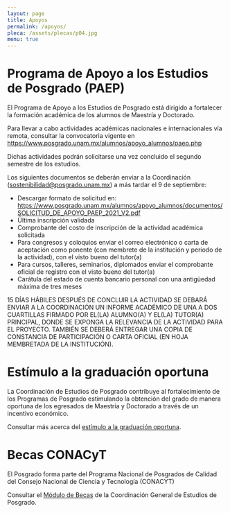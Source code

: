 ```yaml
---
layout: page
title: Apoyos
permalink: /apoyos/
pleca: /assets/plecas/p04.jpg
menu: true
---
```


# Programa de Apoyo a los Estudios de Posgrado (PAEP)

El Programa de Apoyo a los Estudios de Posgrado está dirigido a fortalecer la formación académica de los alumnos de Maestría y Doctorado. 

Para llevar a cabo actividades académicas nacionales e internacionales vía remota, consultar la convocatoria vigente en <https://www.posgrado.unam.mx/alumnos/apoyo_alumnos/paep.php> 

Dichas actividades podrán solicitarse una vez concluido el segundo semestre de los estudios.

Los siguientes documentos se deberán enviar a la Coordinación (sostenibilidad@posgrado.unam.mx) a más tardar el 9 de septiembre:

  - Descargar formato de solicitud en: <https://www.posgrado.unam.mx/alumnos/apoyo_alumnos/documentos/SOLICITUD_DE_APOYO_PAEP_2021_V2.pdf>
 - Última inscripción validada
 - Comprobante del costo de inscripción de la actividad académica solicitada
 - Para congresos y coloquios enviar el correo electrónico o carta de aceptación como
ponente (con membrete de la institución y periodo de la actividad), con el visto bueno 
del tutor(a)
 - Para cursos, talleres, seminarios, diplomados enviar el comprobante oficial de registro 
con el visto bueno del tutor(a)
 - Carátula del estado de cuenta bancario personal con una antigüedad máxima de tres meses


15 DÍAS HÁBILES DESPUÉS DE CONCLUIR LA ACTIVIDAD SE DEBARÁ ENVIAR A LA COORDINACIÓN UN INFORME ACADÉMICO DE UNA A DOS CUARTILLAS FIRMADO POR EL(LA) ALUMNO(A) Y EL(LA) TUTOR(A) PRINCIPAL, DONDE SE EXPONGA LA RELEVANCIA DE LA ACTIVIDAD PARA EL PROYECTO. TAMBIÉN SE DEBERÁ ENTREGAR UNA COPIA DE CONSTANCIA DE PARTICIPACIÓN O CARTA OFICIAL (EN HOJA MEMBRETADA DE LA INSTITUCIÓN). 

# Estímulo a la graduación oportuna

La Coordinación de Estudios de Posgrado contribuye al fortalecimiento
de los Programas de Posgrado estimulando la obtención del grado de
manera oportuna de los egresados de Maestría y Doctorado a través de
un incentivo económico.

Consultar más acerca del [estímulo a la graduación oportuna](https://www.posgrado.unam.mx/alumnos/apoyo_alumnos/estimulo_GO.php).


# Becas CONACyT

El Posgrado forma parte del Programa Nacional de Posgrados de Calidad del Consejo Nacional de Ciencia y Tecnología (CONACYT)

Consultar el [Módulo de Becas](https://www.posgrado.unam.mx/alumnos/becas/becas_conacyt.php) de la Coordinación
General de Estudios de Posgrado.
